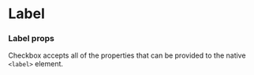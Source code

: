 # Label

<!-- STORY -->

### Label props

Checkbox accepts all of the properties that can be provided to the native `<label>` element.

